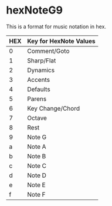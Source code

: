 # hexNoteG9
This is a format for music notation in hex.

|	HEX	|	Key for HexNote Values 	|
| ------------- | ------------- |
|	0	|	Comment/Goto 	|
|	1	|	Sharp/Flat	|
|	2	|	Dynamics 	|
|	3	|	Accents 	|
|	4	|	Defaults	|
|	5	|	Parens	|
|	6	|	Key Change/Chord	|
|	7	|	Octave	|
|	8	|	Rest	|
|	9	|	Note G	|
|	a	|	Note A	|
|	b	|	Note B	|
|	c	|	Note C	|
|	d	|	Note D	|
|	e	|	Note E	|
|	f	|	Note F	|
